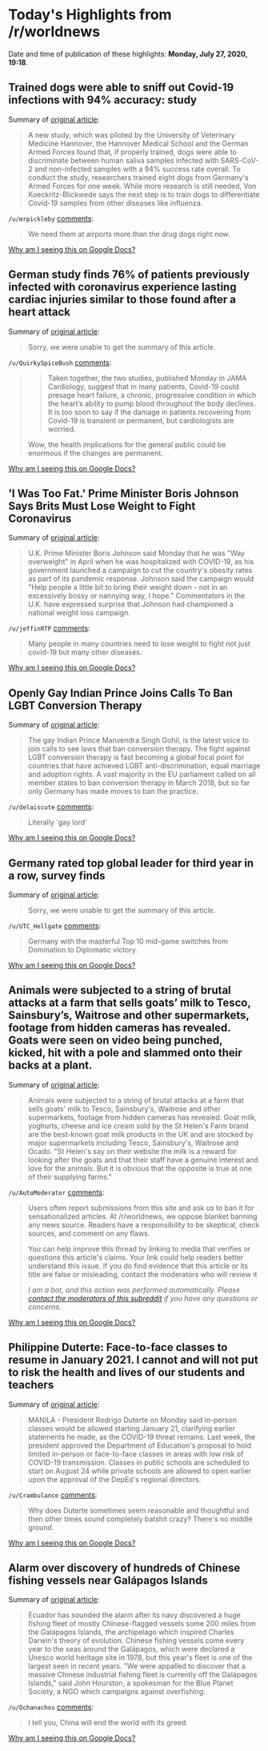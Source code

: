 # Today's Highlights from /r/worldnews

Date and time of publication of these highlights: **Monday, July 27, 2020, 19:18**.

## Trained dogs were able to sniff out Covid-19 infections with 94% accuracy: study

Summary of [original article](https://www.cnbc.com/amp/2020/07/24/trained-dogs-sniffed-out-covid-19-infections-with-high-accuracy-study.html?__twitter_impression=true):

> A new study, which was piloted by the University of Veterinary Medicine Hannover, the Hannover Medical School and the German Armed Forces found that, if properly trained, dogs were able to discriminate between human saliva samples infected with SARS-CoV-2 and non-infected samples with a 94% success rate overall. To conduct the study, researchers trained eight dogs from Germany's Armed Forces for one week. While more research is still needed, Von Koeckritz-Blickwede says the next step is to train dogs to differentiate Covid-19 samples from other diseases like influenza.

`/u/mrpickleby` [comments](https://www.reddit.com/r/worldnews/comments/hz3d9m/trained_dogs_were_able_to_sniff_out_covid19/):

> We need them at airports more.than the drug dogs right now.

[Why am I seeing this on Google Docs?](https://docs.google.com/document/d/1Dc6We63vOXIZsc0op-Bt4abqkYjXzOigalQqFxmvvbM/edit?usp=sharing)

## German study finds 76% of patients previously infected with coronavirus experience lasting cardiac injuries similar to those found after a heart attack

Summary of [original article](https://www.boston.com/news/health/2020/07/27/coronavirus-heart/amp):

> Sorry, we were unable to get the summary of this article.

`/u/QuirkySpiceBush` [comments](https://www.reddit.com/r/worldnews/comments/hz1yhy/german_study_finds_76_of_patients_previously/):

> > Taken together, the two studies, published Monday in JAMA Cardiology, suggest that in many patients, Covid-19 could presage heart failure, a chronic, progressive condition in which the heart’s ability to pump blood throughout the body declines. It is too soon to say if the damage in patients recovering from Covid-19 is transient or permanent, but cardiologists are worried.
> 
> Wow, the health implications for the general public could be enormous if the changes are permanent.

[Why am I seeing this on Google Docs?](https://docs.google.com/document/d/1Dc6We63vOXIZsc0op-Bt4abqkYjXzOigalQqFxmvvbM/edit?usp=sharing)

## 'I Was Too Fat.' Prime Minister Boris Johnson Says Brits Must Lose Weight to Fight Coronavirus

Summary of [original article](https://time.com/5872175/boris-johnson-weight-loss-coronavirus/):

> U.K. Prime Minister Boris Johnson said Monday that he was "Way overweight" in April when he was hospitalized with COVID-19, as his government launched a campaign to cut the country's obesity rates as part of its pandemic response. Johnson said the campaign would "Help people a little bit to bring their weight down - not in an excessively bossy or nannying way, I hope." Commentators in the U.K. have expressed surprise that Johnson had championed a national weight loss campaign.

`/u/jeffinRTP` [comments](https://www.reddit.com/r/worldnews/comments/hyvkgb/i_was_too_fat_prime_minister_boris_johnson_says/):

> Many people in many countries need to lose weight to fight not just covid-19 but many other diseases.

[Why am I seeing this on Google Docs?](https://docs.google.com/document/d/1Dc6We63vOXIZsc0op-Bt4abqkYjXzOigalQqFxmvvbM/edit?usp=sharing)

## Openly Gay Indian Prince Joins Calls To Ban LGBT Conversion Therapy

Summary of [original article](https://www.forbes.com/sites/jamiewareham/2020/07/26/indian-prince-manvendra-singh-gohil-calls-for-lgbt-conversion-therapy-ban/#7b0aabd739b8):

> The gay Indian Prince Manvendra Singh Gohil, is the latest voice to join calls to see laws that ban conversion therapy. The fight against LGBT conversion therapy is fast becoming a global focal point for countries that have achieved LGBT anti-discrimination, equal marriage and adoption rights. A vast majority in the EU parliament called on all member states to ban conversion therapy in March 2018, but so far only Germany has made moves to ban the practice.

`/u/delaiscute` [comments](https://www.reddit.com/r/worldnews/comments/hyuxu5/openly_gay_indian_prince_joins_calls_to_ban_lgbt/):

> Literally 'gay lord'

[Why am I seeing this on Google Docs?](https://docs.google.com/document/d/1Dc6We63vOXIZsc0op-Bt4abqkYjXzOigalQqFxmvvbM/edit?usp=sharing)

## Germany rated top global leader for third year in a row, survey finds

Summary of [original article](https://www.euronews.com/2020/07/27/germany-rated-top-global-leader-for-third-year-in-a-row-survey-finds):

> Sorry, we were unable to get the summary of this article.

`/u/UTC_Hellgate` [comments](https://www.reddit.com/r/worldnews/comments/hyzz0j/germany_rated_top_global_leader_for_third_year_in/):

> Germany with the masterful Top 10 mid-game switches from Domination to Diplomatic victory.

[Why am I seeing this on Google Docs?](https://docs.google.com/document/d/1Dc6We63vOXIZsc0op-Bt4abqkYjXzOigalQqFxmvvbM/edit?usp=sharing)

## Animals were subjected to a string of brutal attacks at a farm that sells goats’ milk to Tesco, Sainsbury’s, Waitrose and other supermarkets, footage from hidden cameras has revealed. Goats were seen on video being punched, kicked, hit with a pole and slammed onto their backs at a plant.

Summary of [original article](https://www.independent.co.uk/news/uk/home-news/goats-milk-st-helens-farm-yoghurt-hit-kick-animal-cruelty-video-a9639021.html):

> Animals were subjected to a string of brutal attacks at a farm that sells goats' milk to Tesco, Sainsbury's, Waitrose and other supermarkets, footage from hidden cameras has revealed. Goat milk, yoghurts, cheese and ice cream sold by the St Helen's Farm brand are the best-known goat milk products in the UK and are stocked by major supermarkets including Tesco, Sainsbury's, Waitrose and Ocado. "St Helen's say on their website the milk is a reward for looking after the goats and that their staff have a genuine interest and love for the animals. But it is obvious that the opposite is true at one of their supplying farms."

`/u/AutoModerator` [comments](https://www.reddit.com/r/worldnews/comments/hyq3z4/animals_were_subjected_to_a_string_of_brutal/):

> Users often report submissions from this site and ask us to ban it for sensationalized articles. At /r/worldnews, we oppose blanket banning any news source. Readers have a responsibility to be skeptical, check sources, and comment on any flaws.
> 
> You can help improve this thread by linking to media that verifies or questions this article's claims. Your link could help readers better understand this issue. If you do find evidence that this article or its title are false or misleading, contact the moderators who will review it
> 
> *I am a bot, and this action was performed automatically. Please [contact the moderators of this subreddit](/message/compose/?to=/r/worldnews) if you have any questions or concerns.*

[Why am I seeing this on Google Docs?](https://docs.google.com/document/d/1Dc6We63vOXIZsc0op-Bt4abqkYjXzOigalQqFxmvvbM/edit?usp=sharing)

## Philippine Duterte: Face-to-face classes to resume in January 2021. I cannot and will not put to risk the health and lives of our students and teachers

Summary of [original article](https://news.abs-cbn.com/news/07/27/20/duterte-no-face-to-face-classes-until-covid-19-vaccine-is-available):

> MANILA - President Rodrigo Duterte on Monday said in-person classes would be allowed starting January 21, clarifying earlier statements he made, as the COVID-19 threat remains. Last week, the president approved the Department of Education's proposal to hold limited in-person or face-to-face classes in areas with low risk of COVID-19 transmission. Classes in public schools are scheduled to start on August 24 while private schools are allowed to open earlier upon the approval of the DepEd's regional directors.

`/u/Crambulance` [comments](https://www.reddit.com/r/worldnews/comments/hyqv5w/philippine_duterte_facetoface_classes_to_resume/):

> Why does Duterte sometimes seem reasonable and thoughtful and then other times sound completely batshit crazy? There's no middle ground.

[Why am I seeing this on Google Docs?](https://docs.google.com/document/d/1Dc6We63vOXIZsc0op-Bt4abqkYjXzOigalQqFxmvvbM/edit?usp=sharing)

## Alarm over discovery of hundreds of Chinese fishing vessels near Galápagos Islands

Summary of [original article](https://www.theguardian.com/environment/2020/jul/27/chinese-fishing-vessels-galapagos-islands):

> Ecuador has sounded the alarm after its navy discovered a huge fishing fleet of mostly Chinese-flagged vessels some 200 miles from the Galápagos Islands, the archipelago which inspired Charles Darwin's theory of evolution. Chinese fishing vessels come every year to the seas around the Galápagos, which were declared a Unesco world heritage site in 1978, but this year's fleet is one of the largest seen in recent years. "We were appalled to discover that a massive Chinese industrial fishing fleet is currently off the Galápagos Islands," said John Hourston, a spokesman for the Blue Planet Society, a NGO which campaigns against overfishing.

`/u/Ochanachos` [comments](https://www.reddit.com/r/worldnews/comments/hz432o/alarm_over_discovery_of_hundreds_of_chinese/):

> I tell you, China will end the world with its greed.

[Why am I seeing this on Google Docs?](https://docs.google.com/document/d/1Dc6We63vOXIZsc0op-Bt4abqkYjXzOigalQqFxmvvbM/edit?usp=sharing)

